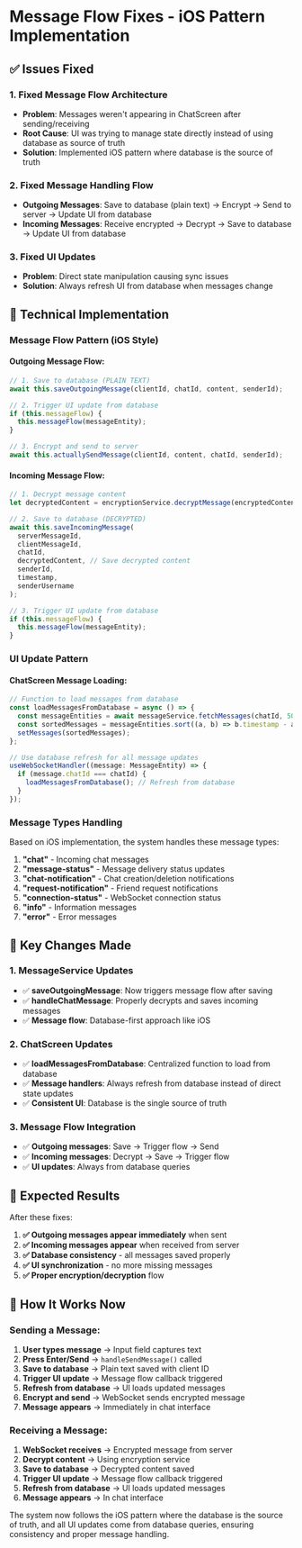 # Message Flow Fixes - iOS Pattern Implementation

## ✅ Issues Fixed

### 1. **Fixed Message Flow Architecture**
- **Problem**: Messages weren't appearing in ChatScreen after sending/receiving
- **Root Cause**: UI was trying to manage state directly instead of using database as source of truth
- **Solution**: Implemented iOS pattern where database is the source of truth

### 2. **Fixed Message Handling Flow**
- **Outgoing Messages**: Save to database (plain text) → Encrypt → Send to server → Update UI from database
- **Incoming Messages**: Receive encrypted → Decrypt → Save to database → Update UI from database

### 3. **Fixed UI Updates**
- **Problem**: Direct state manipulation causing sync issues
- **Solution**: Always refresh UI from database when messages change

## 🔧 Technical Implementation

### Message Flow Pattern (iOS Style)

#### Outgoing Message Flow:
```typescript
// 1. Save to database (PLAIN TEXT)
await this.saveOutgoingMessage(clientId, chatId, content, senderId);

// 2. Trigger UI update from database
if (this.messageFlow) {
  this.messageFlow(messageEntity);
}

// 3. Encrypt and send to server
await this.actuallySendMessage(clientId, content, chatId, senderId);
```

#### Incoming Message Flow:
```typescript
// 1. Decrypt message content
let decryptedContent = encryptionService.decryptMessage(encryptedContent, senderId);

// 2. Save to database (DECRYPTED)
await this.saveIncomingMessage(
  serverMessageId,
  clientMessageId,
  chatId,
  decryptedContent, // Save decrypted content
  senderId,
  timestamp,
  senderUsername
);

// 3. Trigger UI update from database
if (this.messageFlow) {
  this.messageFlow(messageEntity);
}
```

### UI Update Pattern

#### ChatScreen Message Loading:
```typescript
// Function to load messages from database
const loadMessagesFromDatabase = async () => {
  const messageEntities = await messageService.fetchMessages(chatId, 50);
  const sortedMessages = messageEntities.sort((a, b) => b.timestamp - a.timestamp);
  setMessages(sortedMessages);
};

// Use database refresh for all message updates
useWebSocketHandler((message: MessageEntity) => {
  if (message.chatId === chatId) {
    loadMessagesFromDatabase(); // Refresh from database
  }
});
```

### Message Types Handling

Based on iOS implementation, the system handles these message types:

1. **"chat"** - Incoming chat messages
2. **"message-status"** - Message delivery status updates
3. **"chat-notification"** - Chat creation/deletion notifications
4. **"request-notification"** - Friend request notifications
5. **"connection-status"** - WebSocket connection status
6. **"info"** - Information messages
7. **"error"** - Error messages

## 🎯 Key Changes Made

### 1. **MessageService Updates**
- ✅ **saveOutgoingMessage**: Now triggers message flow after saving
- ✅ **handleChatMessage**: Properly decrypts and saves incoming messages
- ✅ **Message flow**: Database-first approach like iOS

### 2. **ChatScreen Updates**
- ✅ **loadMessagesFromDatabase**: Centralized function to load from database
- ✅ **Message handlers**: Always refresh from database instead of direct state updates
- ✅ **Consistent UI**: Database is the single source of truth

### 3. **Message Flow Integration**
- ✅ **Outgoing messages**: Save → Trigger flow → Send
- ✅ **Incoming messages**: Decrypt → Save → Trigger flow
- ✅ **UI updates**: Always from database queries

## 🚀 Expected Results

After these fixes:

1. **✅ Outgoing messages appear immediately** when sent
2. **✅ Incoming messages appear** when received from server
3. **✅ Database consistency** - all messages saved properly
4. **✅ UI synchronization** - no more missing messages
5. **✅ Proper encryption/decryption** flow

## 🐛 How It Works Now

### Sending a Message:
1. **User types message** → Input field captures text
2. **Press Enter/Send** → `handleSendMessage()` called
3. **Save to database** → Plain text saved with client ID
4. **Trigger UI update** → Message flow callback triggered
5. **Refresh from database** → UI loads updated messages
6. **Encrypt and send** → WebSocket sends encrypted message
7. **Message appears** → Immediately in chat interface

### Receiving a Message:
1. **WebSocket receives** → Encrypted message from server
2. **Decrypt content** → Using encryption service
3. **Save to database** → Decrypted content saved
4. **Trigger UI update** → Message flow callback triggered
5. **Refresh from database** → UI loads updated messages
6. **Message appears** → In chat interface

The system now follows the iOS pattern where the database is the source of truth, and all UI updates come from database queries, ensuring consistency and proper message handling. 